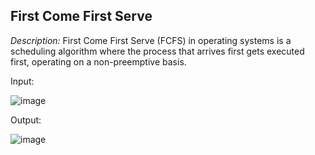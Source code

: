 ## First Come First Serve

*Description:*
First Come First Serve (FCFS) in operating systems is a scheduling algorithm where the process that arrives first gets executed first, operating on a non-preemptive basis.

Input:

![image](https://github.com/Shumaita/FCFS/assets/123713655/99baec19-e5b1-4130-a569-29e0315055bf)



Output:

![image](https://github.com/Shumaita/FCFS/assets/123713655/e73352a5-8f55-4583-81d8-bfd1f26a337c)


